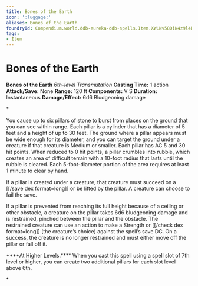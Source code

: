 ```yaml
---
title: Bones of the Earth
icon: ':luggage:'
aliases: Bones of the Earth
foundryId: Compendium.world.ddb-eureka-ddb-spells.Item.XWLNv58OiN4z9l4R
tags:
- Item
---
```


# Bones of the Earth

**Bones of the Earth**
_6th-level Transmutation_
**Casting Time:** 1 action
**Attack/Save:** None
**Range:** 120 ft
**Components:** V S
**Duration:** Instantaneous
**Damage/Effect:** 6d6 Bludgeoning damage

*<p class="Core-Styles_Core-Body">You cause up to six pillars of stone to burst from places on the ground that you can see within range. Each pillar is a cylinder that has a diameter of 5 feet and a height of up to 30 feet. The ground where a pillar appears must be wide enough for its diameter, and you can target the ground under a creature if that creature is Medium or smaller. Each pillar has AC 5 and 30 hit points. When reduced to 0 hit points, a pillar crumbles into rubble, which creates an area of difficult terrain with a 10-foot radius that lasts until the rubble is cleared. Each 5-foot-diameter portion of the area requires at least 1 minute to clear by hand.</p>
<p class="Core-Styles_Core-Body">If a pillar is created under a creature, that creature must succeed on a [[/save dex format=long]] or be lifted by the pillar. A creature can choose to fail the save.</p>
<p class="Core-Styles_Core-Body">If a pillar is prevented from reaching its full height because of a ceiling or other obstacle, a creature on the pillar takes 6d6 bludgeoning damage and is restrained, pinched between the pillar and the obstacle. The restrained creature can use an action to make a Strength or [[/check dex format=long]] (the creature’s choice) against the spell’s save DC. On a success, the creature is no longer restrained and must either move off the pillar or fall off it.</p>
<p class="Core-Styles_Core-Body">**<span class="Serif-Character-Style_Inline-Subhead-Serif">**At Higher Levels.**</span>** When you cast this spell using a spell slot of 7th level or higher, you can create two additional pillars for each slot level above 6th.</p>*